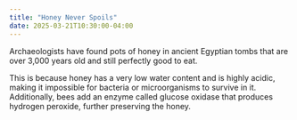 ```yaml
---
title: "Honey Never Spoils"
date: 2025-03-21T10:30:00-04:00
---
```


Archaeologists have found pots of honey in ancient Egyptian tombs that are over 3,000 years old and still perfectly good to eat.

This is because honey has a very low water content and is highly acidic, making it impossible for bacteria or microorganisms to survive in it. Additionally, bees add an enzyme called glucose oxidase that produces hydrogen peroxide, further preserving the honey.
